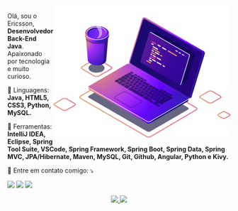 <img src="./image/computer-illustration.png" min-width="400px" max-width="400px" width="400px" align="right" alt="Computador iuriCode">

<p align="left"> 
  Olá, sou o Ericsson, <strong>Desenvolvedor Back-End Java</strong>.<br>
  Apaixonado por tecnologia e muito curioso.
</p>

<p align="left">
  🦄 Linguagens: <strong>Java, HTML5, CSS3, Python, MySQL.</strong>
</p>

<p align="left">
  💼 Ferramentas: <strong>IntelliJ IDEA, Eclipse, Spring Tool Suite, VSCode, Spring Framework, Spring Boot, Spring Data, Spring MVC, JPA/Hibernate, Maven, MySQL, Git, Github, Angular, Python e Kivy.</strong>
</p>

<p align="left">
  💌 Entre em contato comigo: ⤵️
</p>

<p align="left">
  <a href="mailto:dasilva.ericsson@gmail.com" alt="Gmail">
  <img src="https://img.shields.io/badge/-Gmail-FF0000?style=flat-square&labelColor=FF0000&logo=gmail&logoColor=white&link=dasilva.ericsson@gmail.com" /></a>

  <a href="https://www.linkedin.com/in/ericsson-da-silva-java-developer" alt="Linkedin">
  <img src="https://img.shields.io/badge/-Linkedin-0e76a8?style=flat-square&logo=Linkedin&logoColor=white&link=https://www.linkedin.com/in/ericsson-da-silva-java-developer" /></a>

  <a href="https://wa.me/5551998268579" alt="WhatsApp">
  <img src="https://img.shields.io/badge/-WhatsApp-25d366?style=flat-square&labelColor=25d366&logo=whatsapp&logoColor=white&link=https://wa.me/5551998268579"/></a>
</p>  

<div align="center">
  <a href="https://github.com/EricssonDaSilva-code">
  <img height="130em" src="https://github-readme-stats.vercel.app/api?username=EricssonDaSilva-code&show_icons=true&theme=radical&include_all_commits=false&count_private=true"/>
  <img height="130em" src="https://github-readme-stats.vercel.app/api/top-langs/?username=EricssonDaSilva-code&layout=compact&langs_count=8&theme=radical"/>
